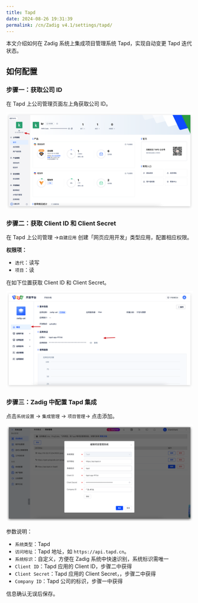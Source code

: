 ```yaml
---
title: Tapd
date: 2024-08-26 19:31:39
permalink: /cn/Zadig v4.1/settings/tapd/
---
```


本文介绍如何在 Zadig 系统上集成项目管理系统 Tapd，实现自动变更 Tapd 迭代状态。

## 如何配置

### 步骤一：获取公司 ID

在 Tapd 上公司管理页面左上角获取公司 ID。

![Tapd](../../../../_images/tapd_1.png)

### 步骤二：获取 Client ID 和 Client Secret

在 Tapd 上公司管理 ->`自建应用` 创建「网页应用开发」类型应用，配置相应权限。

**权限项：**
- `迭代`：读写
- `项目`：读

在如下位置获取 Client ID 和 Client Secret。

![Tapd](../../../../_images/tapd_2.png)

### 步骤三：Zadig 中配置 Tapd 集成

点击`系统设置` -> `集成管理`  -> `项目管理`-> 点击添加。

![Tapd](../../../../_images/tapd_3.png)

参数说明：
- `系统类型`：Tapd
- `访问地址`：Tapd 地址，如 `https://api.tapd.cn`。
- `系统标识`：自定义，方便在 Zadig 系统中快速识别，系统标识需唯一
- `Client ID`：Tapd 应用的 Client ID，步骤二中获得
- `Client Secret`：Tapd 应用的 Client Secret，，步骤二中获得
- `Company ID`：Tapd 公司的标识，步骤一中获得

信息确认无误后保存。

